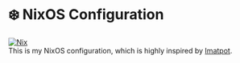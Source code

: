 # ❄️ NixOS Configuration
[![Nix](https://img.shields.io/badge/built%20with-Nix-5277C3.svg?style=flat-square&logo=NixOS&logoColor=white)](https://nixos.org)  
This is my NixOS configuration, which is highly inspired by [Imatpot](https://github.com/imatpot/dotfiles).

